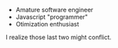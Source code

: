 - Amature software engineer
- Javascript "programmer"
- Otimization enthusiast

I realize those last two might conflict.
